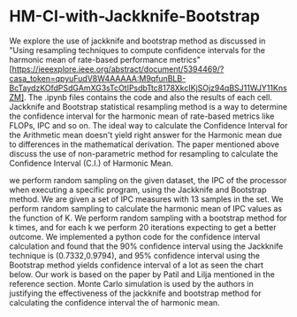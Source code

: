 # HM-CI-with-Jackknife-Bootstrap
We explore the use of jackknife and bootstrap method as discussed in "Using resampling techniques to compute confidence intervals for the harmonic mean of rate-based performance metrics" [https://ieeexplore.ieee.org/abstract/document/5394469/?casa_token=qpyuFudV8W4AAAAA:M9qfunBLB-BcTaydzKOfdPSdGAmXG3sTcOtIPsdbTtc8178XkcIKjSOjz94qBSJ11WJY11KnsZM].
The .ipynb files contains the code and also the results of each cell.
Jackknife and Bootstrap  statistical resampling method is a way to determine the confidence interval for the harmonic mean of rate-based metrics like FLOPs, IPC and so on. 
The ideal way to calculate the Confidence Interval for the Arithmetic mean doesn't yield right answer for the Harmonic mean due to differences in the mathematical derivation. The paper mentioned above discuss the use of non-parametric method for resampling to calculate the Confidence Interval (C.I.) of Harmonic Mean. 

we perform random sampling on the given dataset, the IPC of the processor when executing a specific program, using the Jackknife and Bootstrap method. We are given a set of IPC measures with 13 samples in the set. We perform random sampling to calculate the harmonic mean of IPC values as the function of K. We perform random sampling with a bootstrap method for k times, and for each k we perform 20 iterations expecting to get a better outcome. We implemented a python code for the confidence interval calculation and found that the 90% confidence interval using the Jackknife technique is (0.7332,0.9794), and 95% confidence interval using the Bootstrap method yields confidence interval of a lot as seen the chart below. Our work is based on the paper by Patil and Lilja mentioned in the reference section. Monte Carlo simulation is used by the authors in justifying the effectiveness of the jackknife and bootstrap method for calculating the confidence interval the of harmonic mean.

